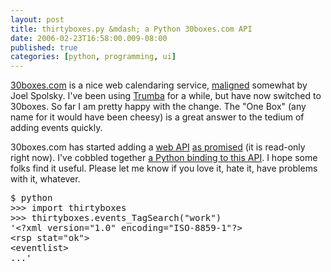 ```yaml
---
layout: post
title: thirtyboxes.py &mdash; a Python 30boxes.com API
date: 2006-02-23T16:58:00.009-08:00
published: true
categories: [python, programming, ui]
---
```


<p><a href="http://30boxes.com/">30boxes.com</a> is a nice web calendaring service, <a href="http://www.joelonsoftware.com/items/2006/02/08.html">maligned</a> somewhat by Joel Spolsky. I've been using <a href="http://www.trumba.com/">Trumba</a> for a while, but have now switched to 30boxes. So far I am pretty happy with the change. The "One Box" (any name for it would have been cheesy) is a great answer to the tedium of adding events quickly.</p>

<p>30boxes.com has started adding a <a href="http://30boxes.com/api/">web API</a> <a href="http://30boxes.com/blog/index.php/2006/02/10/hacking-30-boxes-already/">as promised</a> (it is read-only right now). I've cobbled together <a href="http://code.google.com/p/python-thirtyboxes/">a Python binding to this API</a>. I hope some folks find it useful. Please let me know if you love it, hate it, have problems with it, whatever.</p>

<pre>$ python
&gt;&gt;&gt; import thirtyboxes
&gt;&gt;&gt; thirtyboxes.events_TagSearch("work")
'&lt;?xml version="1.0" encoding="ISO-8859-1"?&gt;
&lt;rsp stat="ok"&gt;
&lt;eventlist&gt;
...'
</pre>
